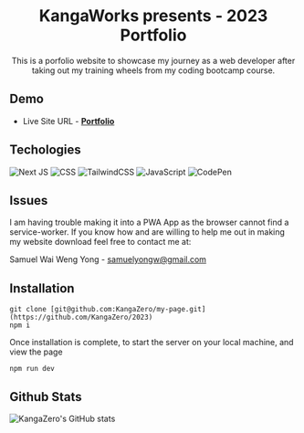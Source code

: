 <div align="center">

# KangaWorks presents - 2023 Portfolio

This is a porfolio website to showcase my journey as a web developer after taking out my training wheels from my coding bootcamp course. 

</div>

## Demo

- Live Site URL - **[Portfolio](https://kanga-works2023.vercel.app/)**


## Techologies

![Next JS](https://img.shields.io/badge/Next-black?style=for-the-badge&logo=next.js&logoColor=white)
![CSS](https://img.shields.io/badge/CSS-239120?&style=for-the-badge&logo=css3&logoColor=white)
![TailwindCSS](https://img.shields.io/badge/tailwindcss-%2338B2AC.svg?style=for-the-badge&logo=tailwind-css&logoColor=white)
![JavaScript](https://img.shields.io/badge/javascript-%23323330.svg?style=for-the-badge&logo=javascript&logoColor=%23F7DF1E)
![CodePen](https://img.shields.io/badge/Codepen-000000?style=for-the-badge&logo=codepen&logoColor=white)

## Issues

I am having trouble making it into a PWA App as the browser cannot find a service-worker. If you know how and are willing to help me out in making my website download feel free to contact me at:

Samuel Wai Weng Yong - <a href="mailto:samuelyongw@gmail.com"> samuelyongw@gmail.com </a>


## Installation

```
git clone [git@github.com:KangaZero/my-page.git](https://github.com/KangaZero/2023)
npm i
```
Once installation is complete, to start the server on your local machine, and view the page

```
npm run dev
```

## Github Stats

![KangaZero's GitHub stats](https://github-readme-stats.vercel.app/api?username=kangazero&show_icons=true&theme=radical)
